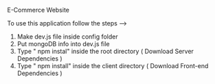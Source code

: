 E-Commerce Website         
             
To use this application follow the steps -->                                                                                                                                       
1. Make dev.js file inside config folder                                                             
2. Put mongoDB info into dev.js file                              
3. Type  " npm instal" inside the root directory  ( Download Server Dependencies ) 
4. Type " npm install" inside the client directory ( Download Front-end Dependencies ) 
                                                                   
                                                                                                                                                                                                                                                                                 
                                                                                                                                                                                                        
                                                                                                                                                                                                                                               
                                                              
                                                                                                                                                                                                                                           
                                                  
                                                   
                 
                                       
             

